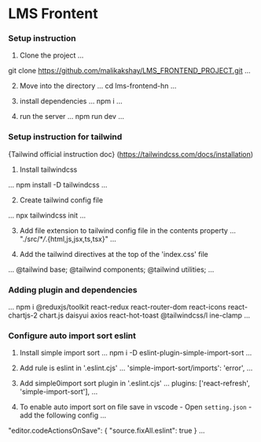# LMS Frontent

### Setup instruction

1. Clone the project
   ...

git clone https://github.com/malikakshay/LMS_FRONTEND_PROJECT.git
...

2. Move into the directory
   ...
   cd lms-frontend-hn
   ...

3. install dependencies
   ...
   npm i
   ...

4. run the server
   ...
   npm run dev
   ...

### Setup instruction for tailwind

{Tailwind official instruction doc} (https://tailwindcss.com/docs/installation)

1. Install tailwindcss

...
npm install -D tailwindcss
...

2. Create tailwind config file

...
npx tailwindcss init
...

3. Add file extension to tailwind config file in the contents property
   ...
   "./src/\*_/_.{html,js,jsx,ts,tsx}"
   ...

4. Add the tailwind directives at the top of the 'index.css' file

...
@tailwind base;
@tailwind components;
@tailwind utilities;
...

### Adding plugin and dependencies

...
npm i @reduxjs/toolkit react-redux react-router-dom react-icons
react-chartjs-2 chart.js daisyui axios react-hot-toast @tailwindcss/l
ine-clamp
...

### Configure auto import sort eslint

1.  Install simple import sort
    ...
    npm i -D eslint-plugin-simple-import-sort
    ...

2.  Add rule is eslint in '.eslint.cjs'
    ...
    'simple-import-sort/imports': 'error',
    ...

3.  Add simple0import sort plugin in '.eslint.cjs'
    ...
    plugins: ['react-refresh', 'simple-import-sort'],
    ...

4.  To enable auto import sort on file save in vscode
         - Open `setting.json`
         - add the following config
    ...

"editor.codeActionsOnSave": {
"source.fixAll.eslint": true
}
...
